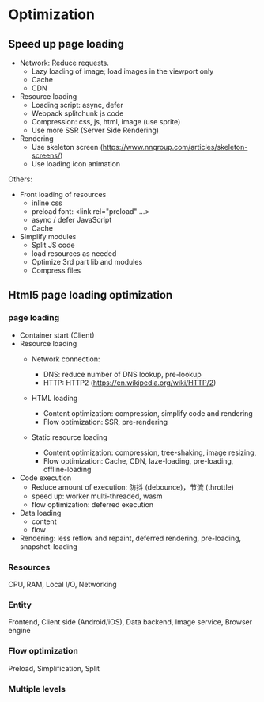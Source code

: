 # Optimization

## Speed up page loading

- Network: Reduce requests.
  - Lazy loading of image; load images in the viewport only
  - Cache
  - CDN
- Resource loading
  - Loading script: async, defer
  - Webpack splitchunk js code
  - Compression: css, js, html, image (use sprite)
  - Use more SSR (Server Side Rendering)
- Rendering
  - Use skeleton screen (https://www.nngroup.com/articles/skeleton-screens/)
  - Use loading icon animation

Others:

- Front loading of resources
  - inline css
  - preload font: <link rel="preload" ...>
  - async / defer JavaScript
  - Cache
- Simplify modules
  - Split JS code
  - load resources as needed
  - Optimize 3rd part lib and modules
  - Compress files

## Html5 page loading optimization

### page loading

- Container start (Client)
- Resource loading
  - Network connection:
    - DNS: reduce number of DNS lookup, pre-lookup
    - HTTP: HTTP2 (https://en.wikipedia.org/wiki/HTTP/2)
   
  - HTML loading
    - Content optimization: compression, simplify code and rendering
    - Flow optimization: SSR, pre-rendering
  - Static resource loading
    - Content optimization: compression, tree-shaking, image resizing,
    - Flow optimization: Cache, CDN, laze-loading, pre-loading, offline-loading
- Code execution
  - Reduce amount of execution: 防抖 (debounce)，节流 (throttle)
  - speed up: worker multi-threaded, wasm
  - flow optimization: deferred execution
- Data loading
  - content
  - flow
- Rendering: less reflow and repaint, deferred rendering, pre-loading, snapshot-loading

### Resources

CPU, RAM, Local I/O, Networking

### Entity

Frontend, Client side (Android/iOS), Data backend, Image service, Browser engine 

### Flow optimization

Preload, Simplification, Split

### Multiple levels
